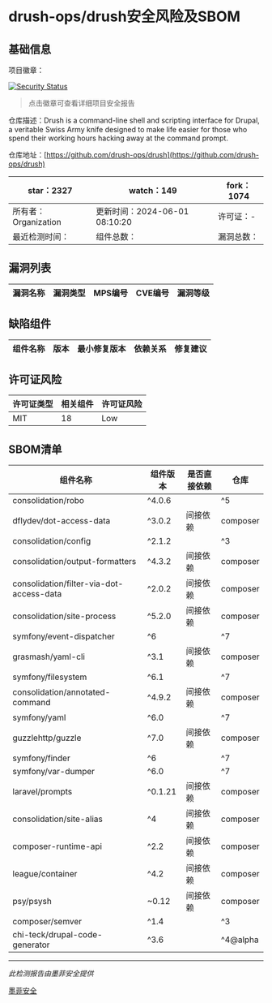# drush-ops/drush安全风险及SBOM

## 基础信息

项目徽章：

[![Security Status](https://www.murphysec.com/platform3/v31/badge/1796977720563306496.svg)](https://www.murphysec.com/console/report/1692604252365283328/1796977720563306496)

> 点击徽章可查看详细项目安全报告

仓库描述：Drush is a command-line shell and scripting interface for Drupal, a veritable Swiss Army knife designed to make life easier for those who spend their working hours hacking away at the command prompt.

仓库地址：[https://github.com/drush-ops/drush](https://github.com/drush-ops/drush)

| star：2327 | watch：149 | fork：1074 |
| ----------- | -------------- | ------------ |
| 所有者：Organization | 更新时间：2024-06-01 08:10:20 | 许可证：- |
| 最近检测时间： | 组件总数： | 漏洞总数： |




## 漏洞列表

| 漏洞名称 | 漏洞类型 | MPS编号 | CVE编号 | 漏洞等级 |
| ------- | ------ | ------- | ------ | ----- |





## 缺陷组件

| 组件名称 | 版本 | 最小修复版本 | 依赖关系 | 修复建议 |
| -------- | ---- | ------------ | -------- | -------- |





## 许可证风险

| 许可证类型 | 相关组件 | 许可证风险 |
| ---------- | -------- | ---------- |
|MIT|18|Low|




## SBOM清单

| 组件名称 | 组件版本 | 是否直接依赖 | 仓库 |
| -------- | -------- | ------------ | ---- |
|consolidation/robo|^4.0.6 || ^5|间接依赖|composer|
|dflydev/dot-access-data|^3.0.2|间接依赖|composer|
|consolidation/config|^2.1.2 || ^3|间接依赖|composer|
|consolidation/output-formatters|^4.3.2|间接依赖|composer|
|consolidation/filter-via-dot-access-data|^2.0.2|间接依赖|composer|
|consolidation/site-process|^5.2.0|间接依赖|composer|
|symfony/event-dispatcher|^6 || ^7|间接依赖|composer|
|grasmash/yaml-cli|^3.1|间接依赖|composer|
|symfony/filesystem|^6.1 || ^7|间接依赖|composer|
|consolidation/annotated-command|^4.9.2|间接依赖|composer|
|symfony/yaml|^6.0 || ^7|间接依赖|composer|
|guzzlehttp/guzzle|^7.0|间接依赖|composer|
|symfony/finder|^6 || ^7|间接依赖|composer|
|symfony/var-dumper|^6.0 || ^7|间接依赖|composer|
|laravel/prompts|^0.1.21|间接依赖|composer|
|consolidation/site-alias|^4|间接依赖|composer|
|composer-runtime-api|^2.2|间接依赖|composer|
|league/container|^4.2|间接依赖|composer|
|psy/psysh|~0.12|间接依赖|composer|
|composer/semver|^1.4 || ^3|间接依赖|composer|
|chi-teck/drupal-code-generator|^3.6 || ^4@alpha|间接依赖|composer|


------

*此检测报告由墨菲安全提供*

[墨菲安全](www.murphysec.com)